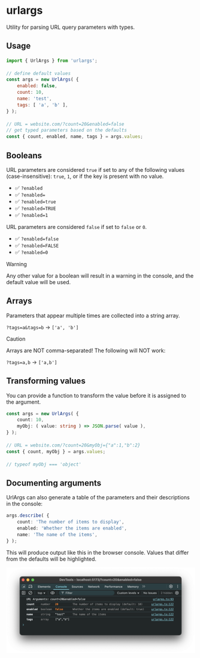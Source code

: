 # urlargs

Utility for parsing URL query parameters with types.

## Usage

```javascript
import { UrlArgs } from 'urlargs';

// define default values
const args = new UrlArgs( {
	enabled: false,
	count: 10,
	name: 'test',
	tags: [ 'a', 'b' ],
} );

// URL = website.com/?count=20&enabled=false
// get typed parameters based on the defaults
const { count, enabled, name, tags } = args.values;
```

## Booleans

URL parameters are considered `true` if set to any of the following values (case-insensitive): `true`, `1`, or if the key is present with no value.

- ✅ `?enabled`
- ✅ `?enabled=`
- ✅ `?enabled=true`
- ✅ `?enabled=TRUE`
- ✅ `?enabled=1`

URL parameters are considered `false` if set to `false` or `0`.

- ✅ `?enabled=false`
- ✅ `?enabled=FALSE`
- ✅ `?enabled=0`

> [!WARNING]
> Any other value for a boolean will result in a warning in the console, and the default value will be used.

## Arrays

Parameters that appear multiple times are collected into a string array.

`?tags=a&tags=b` → `['a', 'b']`

> [!CAUTION]
> Arrays are NOT comma-separated! The following will NOT work:

`?tags=a,b` → `['a,b']`

## Transforming values

You can provide a function to transform the value before it is assigned to the argument.

```ts
const args = new UrlArgs( {
	count: 10,
	myObj: ( value: string ) => JSON.parse( value ),
} );

// URL = website.com/?count=20&myObj={"a":1,"b":2}
const { count, myObj } = args.values;

// typeof myObj === 'object'
```


## Documenting arguments

UrlArgs can also generate a table of the parameters and their descriptions in the console:

```ts
args.describe( {
	count: 'The number of items to display',
	enabled: 'Whether the items are enabled',
	name: 'The name of the items',
} );
```

This will produce output like this in the browser console. Values that differ from the defaults will be highlighted.

![alt text](https://github.com/georgealways/urlargs/raw/main/screenshot.png "URL Arguments")
